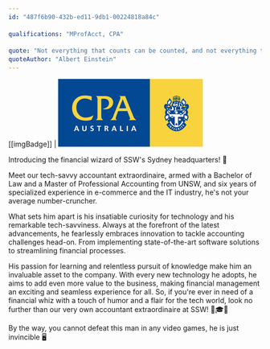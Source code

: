 ```yaml
---
id: "487f6b90-432b-ed11-9db1-00224818a84c"

qualifications: "MProfAcct, CPA"

quote: "Not everything that counts can be counted, and not everything that can be counted counts"
quoteAuthor: "Albert Einstein"
---
```


[[imgBadge]]
| ![CPA](../badges/CPA-Australia.png)

Introducing the financial wizard of SSW's Sydney headquarters! 🧙

Meet our tech-savvy accountant extraordinaire, armed with a Bachelor of Law and a Master of Professional Accounting from UNSW, and six years of specialized experience in e-commerce and the IT industry, he's not your average number-cruncher.

What sets him apart is his insatiable curiosity for technology and his remarkable tech-savviness. Always at the forefront of the latest advancements, he fearlessly embraces innovation to tackle accounting challenges head-on. From implementing state-of-the-art software solutions to streamlining financial processes.

His passion for learning and relentless pursuit of knowledge make him an invaluable asset to the company. With every new technology he adopts, he aims to add even more value to the business, making financial management an exciting and seamless experience for all. So, if you're ever in need of a financial whiz with a touch of humor and a flair for the tech world, look no further than our very own accountant extraordinaire at SSW! 🌟🎓💡

By the way, you cannot defeat this man in any video games, he is just invincible 🖥️
